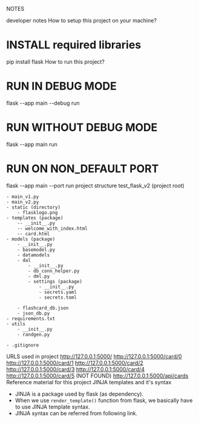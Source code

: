 NOTES

developer notes
How to setup this project on your machine?
# INSTALL required libraries

pip install flask
How to run this project?
# RUN IN DEBUG MODE
flask --app main --debug run

# RUN WITHOUT DEBUG MODE
flask --app main run

# RUN ON NON_DEFAULT PORT
flask --app main --port <port-number> run 
project structure
test_flask_v2 (project root)

    - main_v1.py
    - main_v2.py
    - static (directory)
        - flasklogo.png
    - templates (package)
        -- __init__.py
        -- welcome_with_index.html
        -- card.html
    - models (package)
        - __init__.py
        - basemodel.py
        - datamodels  
        - dal
            - __init__.py
            - db_conn_helper.py
            - dml.py
            - settings (package)
                - __init__.py
                - secrets.yaml
                - secrets.toml
                
        - flashcard_db.json
        - json_db.py
    - requirements.txt
    - utils
        - __init__.py
        - randgen.py
        
    - .gitignore
    
URLS used in project
http://127.0.0.1:5000/
http://127.0.0.1:5000/card/0
http://127.0.0.1:5000/card/1
http://127.0.0.1:5000/card/2
http://127.0.0.1:5000/card/3
http://127.0.0.1:5000/card/4
http://127.0.0.1:5000/card/5 (NOT FOUND)
http://127.0.0.1:5000/api/cards
Reference material for this project
JINJA templates and it's syntax

- JINJA is a package used by flask (as dependency). 
- When we use `render_template()` function from flask, we basically have to
  use JINJA template syntax.
- JINJA syntax can be referred from following link.